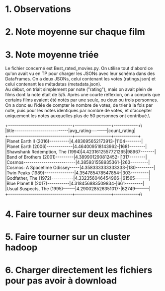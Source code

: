 # 1. Observations
# 2. Note moyenne sur chaque film
# 3. Note moyenne triée

Le fichier concerné est Best_rated_movies.py. On utilise tout d'abord ce qu'on avait vu en TP pour charger les JSONs avec leur schéma dans des DataFrames. On a deux JSONs, celui contenant les votes (ratings.json) et celui contenant les métadatas (metadata.json).\
Au début, on triait simplement par note ("rating"), mais on avait plein de films dont la note était de 5/5. Après une courte réflexion, on a compris que certains films avaient été notés par une seule, ou deux ou trois personnes. On a donc eu l'idée de compter le nombre de votes, de trier à la fois par note, puis pour les notes identiques par nombre de votes, et d'accepter uniquement les notes auxquelles plus de 50 personnes ont contribué.\


+--------------------------------+------------------+------------+\             
|title---------------------------|avg_rating--------|count_rating|\
+--------------------------------+------------------+------------+\
|Planet Earth II (2016)----------|4.483695652173913-|1104--------|\
|Planet Earth (2006)-------------|4.464009518143962-|1681--------|\
|Shawshank Redemption, The (1994)|4.4231612557721265|98967-------|\
|Band of Brothers (2001)---------|4.389901290812452-|1317--------|\
|Cosmos--------------------------|4.385931558935361-|263---------|\
|Cosmos: A Spacetime Odissey-----|4.358333333333333-|180---------|\
|Twin Peaks (1989)---------------|4.354785478547854-|303---------|\
|Godfather, The (1972)-----------|4.332356046454966-|61565-------|\
|Blue Planet II (2017)-----------|4.318456883509834-|661---------|\
|Usual Suspects, The (1995)------|4.290028526351017-|62749-------|\
+--------------------------------+------------------+------------+\

# 4. Faire tourner sur deux machines
# 5. Faire tourner sur un cluster hadoop
# 6. Charger directement les fichiers pour pas avoir à download
